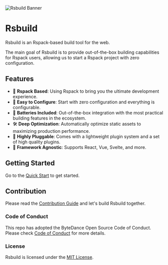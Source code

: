 <picture>
  <img alt="Rsbuild Banner" src="https://lf3-static.bytednsdoc.com/obj/eden-cn/aphqeh7uhohpquloj/modern-js/rsbuild/Rsbuild-10081601.png">
</picture>

# Rsbuild

Rsbuild is an Rspack-based build tool for the web.

The main goal of Rsbuild is to provide out-of-the-box building capabilities for Rspack users, allowing us to start a Rspack project with zero configuration.

## Features

- 🚀 **Rspack Based**: Using Rspack to bring you the ultimate development experience.
- 🍭 **Easy to Configure**: Start with zero configuration and everything is configurable.
- 🦄 **Batteries Included**: Out-of-the-box integration with the most practical building features in the ecosystem.
- 🛠️ **Deep Optimization**: Automatically optimize static assets to maximizing production performance.
- 🎨 **Highly Pluggable**: Comes with a lightweight plugin system and a set of high quality plugins.
- 🎯 **Framework Agnostic**: Supports React, Vue, Svelte, and more.

## Getting Started

Go to the [Quick Start](TODO) to get started.

## Contribution

Please read the [Contribution Guide](./CONTRIBUTING.md) and let's build Rsbuild together.

### Code of Conduct

This repo has adopted the ByteDance Open Source Code of Conduct. Please check [Code of Conduct](./CODE_OF_CONDUCT.md) for more details.

### License

Rsbuild is licensed under the [MIT License](./LICENSE).
